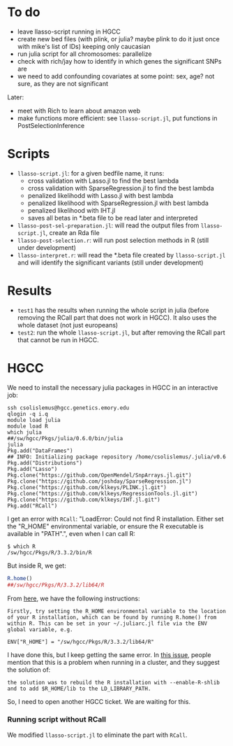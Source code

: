 # To do
  - leave llasso-script running in HGCC
  - create new bed files (with plink, or julia? maybe plink to do it just once with mike's list of IDs) keeping only caucasian
  - run julia script for all chromosomes: parallelize
  - check with rich/jay how to identify in which genes the significant SNPs are
  - we need to add confounding covariates at some point: sex, age? not sure, as they are not significant

Later:
  - meet with Rich to learn about amazon web
  - make functions more efficient: see `llasso-script.jl`, put functions in PostSelectionInference

# Scripts
- `llasso-script.jl`: for a given bedfile name, it runs:
  - cross validation with Lasso.jl to find the best lambda
  - cross validation with SparseRegression.jl to find the best lambda
  - penalized likelihodd with Lasso.jl with best lambda
  - penalized likelihood with SparseRegression.jl with best lambda
  - penalized likelihood with IHT.jl
  - saves all betas in *.beta file to be read later and interpreted
- `llasso-post-sel-preparation.jl`: will read the output files from  `llasso-script.jl`, create an Rda file
- `llasso-post-selection.r`: will run post selection methods in R (still under development)
- `llasso-interpret.r`: will read the *.beta file created by `llasso-script.jl` and will identify the significant variants (still under development)

# Results
- `test1` has the results when running the whole script in julia (before removing the RCall part that does not work in HGCC). It also uses the whole dataset (not just europeans)
- `test2`: run the whole `llasso-script.jl`, but after removing the RCall part that cannot be run in HGCC.

# HGCC

We need to install the necessary julia packages in HGCC in an interactive job:
```
ssh csolislemus@hgcc.genetics.emory.edu
qlogin -q i.q
module load julia
module load R
which julia
##/sw/hgcc/Pkgs/julia/0.6.0/bin/julia
julia
Pkg.add("DataFrames")
## INFO: Initializing package repository /home/csolislemus/.julia/v0.6
Pkg.add("Distributions")
Pkg.add("Lasso") 
Pkg.clone("https://github.com/OpenMendel/SnpArrays.jl.git")
Pkg.clone("https://github.com/joshday/SparseRegression.jl")
Pkg.clone("https://github.com/klkeys/PLINK.jl.git")
Pkg.clone("https://github.com/klkeys/RegressionTools.jl.git")
Pkg.clone("https://github.com/klkeys/IHT.jl.git")
Pkg.add("RCall")
```
I get an error with `RCall`: "LoadError: Could not find R installation. Either set the "R_HOME" environmental variable, or ensure the R executable is available in "PATH".", even when I can call R:
```
$ which R
/sw/hgcc/Pkgs/R/3.3.2/bin/R
```
But inside R, we get:
```R
R.home()
##/sw/hgcc/Pkgs/R/3.3.2/lib64/R
```

From [here](https://github.com/JuliaInterop/RCall.jl/blob/master/docs/src/installation.md), we have the following instructions:
```
Firstly, try setting the R_HOME environmental variable to the location of your R installation, which can be found by running R.home() from within R. This can be set in your ~/.juliarc.jl file via the ENV global variable, e.g.

ENV["R_HOME"] = "/sw/hgcc/Pkgs/R/3.3.2/lib64/R"
```
I have done this, but I keep getting the same error. In [this issue](https://github.com/JuliaInterop/RCall.jl/issues/198), people mention that this is a problem when running in a cluster, and they suggest the solution of:
```
the solution was to rebuild the R installation with --enable-R-shlib and to add $R_HOME/lib to the LD_LIBRARY_PATH.
```
So, I need to open another HGCC ticket. We are waiting for this.

### Running script without RCall
We modified `llasso-script.jl` to eliminate the part with `RCall`.